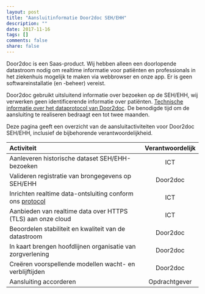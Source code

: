 ```yaml
---
layout: post
title: "Aansluitinformatie Door2doc SEH/EHH"
description: ""
date: 2017-11-16
tags: []
comments: false
share: false
---
```

Door2doc is een Saas-product. Wij hebben alleen een doorlopende datastroom nodig om realtime informatie voor patiënten en professionals in het ziekenhuis mogelijk te maken via webbrowser en onze app. Er is geen softwareinstallatie (en -beheer) vereist.

Door2doc gebruikt uitsluitend informatie over bezoeken op de SEH/EHH, wij verwerken geen identificerende informatie over patiënten. [Technische informatie over het dataprotocol van Door2doc](http://docs.door2doc.com/swagger/?url=/services/upload/swagger.yml#!/Service_definitie/). De benodigde tijd om de aansluiting te realiseren bedraagt een tot twee maanden.

Deze pagina geeft een overzicht van de aansluitactiviteiten voor Door2doc SEH/EHH, inclusief de bijbehorende verantwoordelijkheid.

| Activiteit | Verantwoordelijk |
|:--------|:-------:|
| Aanleveren historische dataset SEH/EHH-bezoeken | ICT |
| Valideren registratie van brongegevens op SEH/EHH | Door2doc |
|Inrichten realtime data-ontsluiting conform ons [protocol](http://docs.door2doc.com/swagger/?url=/services/upload/swagger.yml#!/Service_definitie/) | ICT |
| Aanbieden van realtime data over HTTPS (TLS) aan onze cloud | ICT |
| Beoordelen stabiliteit en kwaliteit van de datastroom | Door2doc |
| In kaart brengen hoofdlijnen organisatie van zorgverlening | Door2doc |
| Creëren voorspellende modellen wacht- en verblijftijden | Door2doc |
| Aansluiting accorderen | Opdrachtgever |



